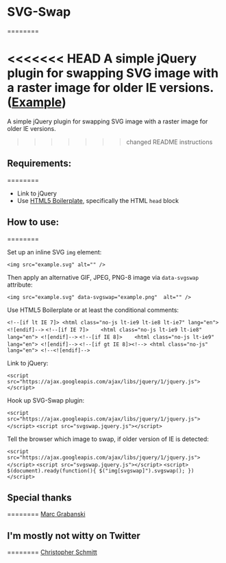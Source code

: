 # SVG-Swap
========

<<<<<<< HEAD
A simple jQuery plugin for swapping SVG image with a raster image for older IE versions. ([Example](http://teleject.github.com/svg-swap/))
=======
A simple jQuery plugin for swapping SVG image with a raster image for older IE versions. 
>>>>>>> changed README instructions

## Requirements:
========

* Link to jQuery
* Use [HTML5 Boilerplate](http://html5boilerplate.com/), specifically the HTML `head` block

## How to use:
========

Set up an inline SVG `img` element:

`<img src="example.svg" alt="" />`

Then apply an alternative GIF, JPEG, PNG-8 image via `data-svgswap` attribute:

`<img src="example.svg" data-svgswap="example.png"  alt="" />`

Use HTML5 Boilerplate or at least the conditional comments:

`<!--[if lt IE 7]> <html class="no-js lt-ie9 lt-ie8 lt-ie7" lang="en"> <![endif]-->`
`<!--[if IE 7]>    <html class="no-js lt-ie9 lt-ie8" lang="en"> <![endif]-->`
`<!--[if IE 8]>    <html class="no-js lt-ie9" lang="en"> <![endif]-->`
`<!--[if gt IE 8]><!--> <html class="no-js" lang="en"> <!--<![endif]-->`

Link to jQuery:

`<script src="https://ajax.googleapis.com/ajax/libs/jquery/1/jquery.js"></script>`

Hook up SVG-Swap plugin:

`<script src="https://ajax.googleapis.com/ajax/libs/jquery/1/jquery.js"></script>`
`<script src="svgswap.jquery.js"></script>`

Tell the browser which image to swap, if older version of IE is detected:

`<script src="https://ajax.googleapis.com/ajax/libs/jquery/1/jquery.js"></script>`
`<script src="svgswap.jquery.js"></script>`
`<script>
$(document).ready(function(){
$("img[svgswap]").svgswap();
})
</script>`

## Special thanks
========
 <a href="http://twitter.com/1Marc">Marc Grabanski</a>

## I'm mostly not witty on Twitter
========
<a href="http://twitter.com/teleject">Christopher Schmitt</a>
